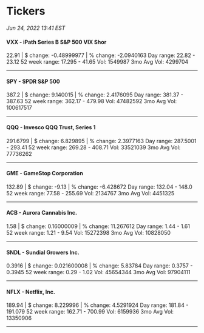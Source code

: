 # Tickers
*Jun 24, 2022 13:41 EST*

#### VXX - iPath Series B S&P 500 VIX Shor
22.91 | $ change: -0.48999977 | % change: -2.0940163
Day range: 22.82 - 23.12 52 week range: 17.295 - 41.65
Vol: 1549987 3mo Avg Vol: 4299704

---

#### SPY - SPDR S&P 500
387.2 | $ change: 9.140015 | % change: 2.4176095
Day range: 381.37 - 387.63 52 week range: 362.17 - 479.98
Vol: 47482592 3mo Avg Vol: 100617517

---

#### QQQ - Invesco QQQ Trust, Series 1
291.6799 | $ change: 6.829895 | % change: 2.3977163
Day range: 287.5001 - 293.41 52 week range: 269.28 - 408.71
Vol: 33521039 3mo Avg Vol: 77736262

---

#### GME - GameStop Corporation
132.89 | $ change: -9.13 | % change: -6.428672
Day range: 132.04 - 148.0 52 week range: 77.58 - 255.69
Vol: 2134767 3mo Avg Vol: 4451325

---

#### ACB - Aurora Cannabis Inc.
1.58 | $ change: 0.16000009 | % change: 11.267612
Day range: 1.44 - 1.61 52 week range: 1.21 - 9.54
Vol: 15272398 3mo Avg Vol: 10828050

---

#### SNDL - Sundial Growers Inc.
0.3916 | $ change: 0.021600008 | % change: 5.83784
Day range: 0.3757 - 0.3945 52 week range: 0.29 - 1.02
Vol: 45654344 3mo Avg Vol: 97904111

---

#### NFLX - Netflix, Inc.
189.94 | $ change: 8.229996 | % change: 4.5291924
Day range: 181.84 - 191.079 52 week range: 162.71 - 700.99
Vol: 6159936 3mo Avg Vol: 13350906

---

